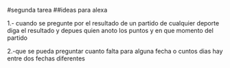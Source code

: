 #segunda tarea 
##ideas para alexa 

1.- cuando se pregunte por el resultado de un partido de cualquier deporte diga el resultado y depues quien anoto los puntos y en que momento del partido 

2.-que se pueda preguntar cuanto falta para alguna fecha o cuntos dias hay entre dos fechas diferentes 